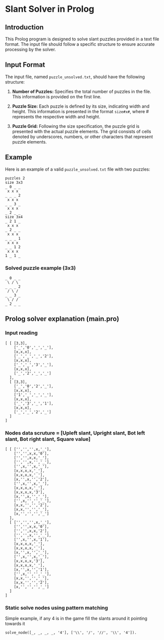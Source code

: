 # Slant Solver in Prolog

## Introduction

This Prolog program is designed to solve slant puzzles provided in a text file format. The input file should follow a specific structure to ensure accurate processing by the solver.

## Input Format

The input file, named `puzzle_unsolved.txt`, should have the following structure:

1. **Number of Puzzles:** Specifies the total number of puzzles in the file. This information is provided on the first line.

2. **Puzzle Size:** Each puzzle is defined by its size, indicating width and height. This information is presented in the format `size#x#`, where # represents the respective width and height.

3. **Puzzle Grid:** Following the size specification, the puzzle grid is presented with the actual puzzle elements. The grid consists of cells denoted by underscores, numbers, or other characters that represent puzzle elements.

## Example

Here is an example of a valid `puzzle_unsolved.txt` file with two puzzles:

```
puzzles 2
size 3x3
_ 0 _ _
 x x x 
_ _ _ 2
 x x x 
_ _ 3 _
 x x x 
_ 2 _ _
size 3x4
_ 2 1 _
 x x x 
_ 2 _ _
 x x x 
_ _ _ 1
 x x x 
_ _ 1 2
 x x x 
1 _ 1 _
```

### Solved puzzle example (3x3)
```
_ 0 _ _
 \ / \ 
_ _ _ 2
 / \ / 
_ _ 3 _
 \ / / 
_ 2 _ _
```

## Prolog solver explanation (main.pro)

### Input reading
```
[ [ [3,3],
    ['_','0','_','_'],
    [x,x,x],
    ['_','_','_','2'],
    [x,x,x],
    ['_','_','3','_'],
    [x,x,x],
    ['_','2','_','_']
  ],
  [ [3,3],
    ['_','0','2','_'],
    [x,x,x],
    ['1','_','_','_'],
    [x,x,x],
    ['_','3','_','1'],
    [x,x,x],
    ['_','_','2','_']
  ]
]
```

### Nodes data scruture =  [Upleft slant, Upright slant, Bot left slant, Bot right slant, Square value]
```
[ [ ['','','',x,'_'],
    ['','',x,x,'0'],
    ['','',x,x,'_'],
    ['','',x,'','_'],
    ['',x,'',x,'_'],
    [x,x,x,x,'_'],
    [x,x,x,x,'_'],
    [x,'',x,'','2'],
    ['',x,'',x,'_'],
    [x,x,x,x,'_'],
    [x,x,x,x,'3'],
    [x,'',x,'','_'],
    ['',x,'','','_'],
    [x,x,'','','2'],
    [x,x,'','','_'],
    [x,'','','','_']
  ],
  [ ['','','',x,'_'],
    ['','',x,x,'0'],
    ['','',x,x,'2'],
    ['','',x,'','_'],
    ['',x,'',x,'1'],
    [x,x,x,x,'_'],
    [x,x,x,x,'_'],
    [x,'',x,'','_'],
    ['',x,'',x,'_'],
    [x,x,x,x,'3'],
    [x,x,x,x,'_'],
    [x,'',x,'','1'],
    ['',x,'','','_'],
    [x,x,'','','_'],
    [x,x,'','','2'],
    [x,'','','','_']
  ]
]
```

### Static solve nodes using pattern matching

Simple example, if any 4 is in the game fill the slants around it pointing towards it
```
solve_node([_, _, _, _, '4'], ['\\', '/', '//', '\\', '4']).
```